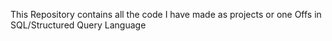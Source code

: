 This Repository contains all the code I have made as projects or one Offs in SQL/Structured Query Language
